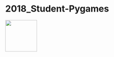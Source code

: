 # 2018_Student-Pygames
<img src = "https://github.com/saramargolin/2018_Student-Pygames/blob/master/Capture1.PNG" width =100 height = 100>
